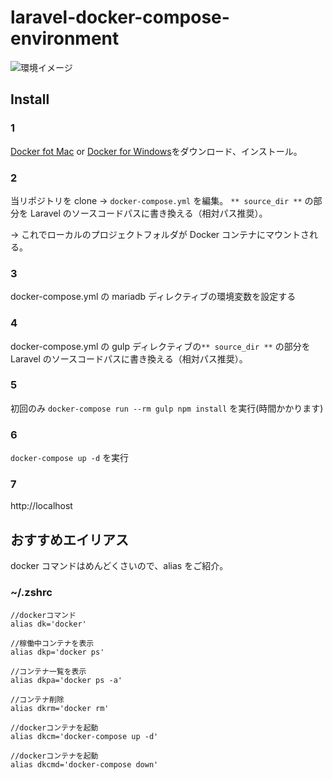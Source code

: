 # laravel-docker-compose-environment

![環境イメージ](https://repository-images.githubusercontent.com/206670413/30d9ed80-d08f-11e9-9aad-521bac8d74c3)

## Install

### 1

<a href="https://www.docker.com/docker-mac">Docker fot Mac</a> or <a href="https://www.docker.com/docker-windows">Docker for Windows</a>をダウンロード、インストール。

### 2

当リポジトリを clone → `docker-compose.yml` を編集。 `** source_dir **` の部分を Laravel のソースコードパスに書き換える（相対パス推奨）。

→ これでローカルのプロジェクトフォルダが Docker コンテナにマウントされる。

### 3

docker-compose.yml の mariadb ディレクティブの環境変数を設定する

### 4

docker-compose.yml の gulp ディレクティブの`** source_dir **` の部分を Laravel のソースコードパスに書き換える（相対パス推奨）。

### 5

初回のみ `docker-compose run --rm gulp npm install` を実行(時間かかります)

### 6

`docker-compose up -d` を実行

### 7

http://localhost

## おすすめエイリアス

docker コマンドはめんどくさいので、alias をご紹介。

### ~/.zshrc

```
//dockerコマンド
alias dk='docker'

//稼働中コンテナを表示
alias dkp='docker ps'

//コンテナ一覧を表示
alias dkpa='docker ps -a'

//コンテナ削除
alias dkrm='docker rm'

//dockerコンテナを起動
alias dkcm='docker-compose up -d'

//dockerコンテナを起動
alias dkcmd='docker-compose down'
```
